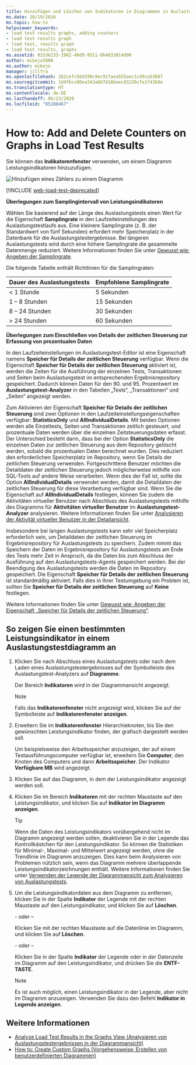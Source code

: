 ```yaml
---
title: Hinzufügen und Löschen von Indikatoren in Diagrammen in Auslastungstestergebnissen
ms.date: 10/19/2016
ms.topic: how-to
helpviewer_keywords:
- load test results graphs, adding counters
- load test results graph
- load test, results graph
- load test results, graphs
ms.assetid: 81536233-1962-40d9-9511-0b4633814d90
author: mikejo5000
ms.author: mikejo
manager: jillfra
ms.openlocfilehash: 2b2cefc56d299c9ec917aea555aec1cd9ca53887
ms.sourcegitcommit: 1d4f6cc80ea343a667d16beec03220cfe1f43b8e
ms.translationtype: HT
ms.contentlocale: de-DE
ms.lasthandoff: 06/23/2020
ms.locfileid: "85288467"
---
```

# <a name="how-to-add-and-delete-counters-on-graphs-in-load-test-results"></a>How to: Add and Delete Counters on Graphs in Load Test Results

Sie können das **Indikatorenfenster** verwenden, um einem Diagramm Leistungsindikatoren hinzuzufügen.

![Hinzufügen eines Zählers zu einem Diagramm](../test/media/ltest_selectcounter.png)

[!INCLUDE [web-load-test-deprecated](includes/web-load-test-deprecated.md)]

**Überlegungen zum Samplingintervall von Leistungsindikatoren**

Wählen Sie basierend auf der Länge des Auslastungstests einen Wert für die Eigenschaft **Samplingrate** in den Laufzeiteinstellungen des Auslastungstestlaufs aus. Eine kleinere Samplingrate (z. B. der Standardwert von fünf Sekunden) erfordert mehr Speicherplatz in der Datenbank für die Auslastungstestergebnisse. Bei längeren Auslastungstests wird durch eine höhere Samplingrate die gesammelte Datenmenge reduziert. Weitere Informationen finden Sie unter [Gewusst wie: Angeben der Samplingrate](../test/how-to-specify-the-sample-rate-for-a-load-test.md).

Die folgende Tabelle enthält Richtlinien für die Samplingraten:

|Dauer des Auslastungstests|Empfohlene Samplingrate|
|-|-----------------------------|
|\< 1 Stunde|5 Sekunden|
|1 – 8 Stunden|15 Sekunden|
|8 – 24 Stunden|30 Sekunden|
|> 24 Stunden|60 Sekunden|

**Überlegungen zum Einschließen von Details der zeitlichen Steuerung zur Erfassung von prozentualen Daten**

In den Laufzeiteinstellungen im Auslastungstest-Editor ist eine Eigenschaft namens **Speicher für Details der zeitlichen Steuerung** verfügbar. Wenn die Eigenschaft **Speicher für Details der zeitlichen Steuerung** aktiviert ist, werden die Zeiten für die Ausführung der einzelnen Tests, Transaktionen und Seiten beim Auslastungstest im entsprechenden Ergebnisrepository gespeichert. Dadurch können Daten für den 90. und 95. Prozentwert im **Auslastungstest-Analyzer** in den Tabellen „Tests“, „Transaktionen“ und „Seiten“ angezeigt werden.

Zum Aktivieren der Eigenschaft **Speicher für Details der zeitlichen Steuerung** sind zwei Optionen in den Laufzeiteinstellungseigenschaften verfügbar: **StatisticsOnly** und **AllIndividualDetails**. Mit beiden Optionen werden alle Einzeltests, Seiten und Transaktionen zeitlich gesteuert, und prozentuale Daten werden über die einzelnen Zeitsteuerungsdaten erfasst. Der Unterschied besteht darin, dass bei der Option **StatisticsOnly** die einzelnen Daten zur zeitlichen Steuerung aus dem Repository gelöscht werden, sobald die prozentualen Daten berechnet wurden. Dies reduziert den erforderlichen Speicherplatz im Repository, wenn Sie Details der zeitlichen Steuerung verwenden. Fortgeschrittene Benutzer möchten die Detaildaten der zeitlichen Steuerung jedoch möglicherweise mithilfe von SQL-Tools auf andere Weise verarbeiten. Wenn dies der Fall ist, sollte die Option **AllIndividualDetails** verwendet werden, damit die Detaildaten der zeitlichen Steuerung für diese Verarbeitung verfügbar sind. Wenn Sie die Eigenschaft auf **AllIndividualDetails** festlegen, können Sie zudem die Aktivitäten virtueller Benutzer nach Abschluss des Auslastungstests mithilfe des Diagramms für **Aktivitäten virtueller Benutzer** im **Auslastungstest-Analyzer** analysieren. Weitere Informationen finden Sie unter [Analysieren der Aktivität virtueller Benutzer in der Detailansicht](../test/analyze-load-test-virtual-user-activity-in-the-details-view.md).

Insbesondere bei langen Auslastungstests kann sehr viel Speicherplatz erforderlich sein, um Detaildaten der zeitlichen Steuerung im Ergebnisrepository für Auslastungstests zu speichern. Zudem nimmt das Speichern der Daten im Ergebnisrepository für Auslastungstests am Ende des Tests mehr Zeit in Anspruch, da die Daten bis zum Abschluss der Ausführung auf den Auslastungstests-Agents gespeichert werden. Bei der Beendigung des Auslastungstests werden die Daten im Repository gespeichert. Die Eigenschaft **Speicher für Details der zeitlichen Steuerung** ist standardmäßig aktiviert. Falls dies in Ihrer Testumgebung ein Problem ist, sollten Sie **Speicher für Details der zeitlichen Steuerung** auf **Keine** festlegen.

Weitere Informationen finden Sie unter [Gewusst wie: Angeben der Eigenschaft „Speicher für Details der zeitlichen Steuerung“](../test/how-to-specify-the-timing-details-storage-property-for-a-load-test.md).

## <a name="to-display-a-particular-performance-counter-on-a-load-test-graph"></a>So zeigen Sie einen bestimmten Leistungsindikator in einem Auslastungstestdiagramm an

1. Klicken Sie nach Abschluss eines Auslastungstests oder nach dem Laden eines Auslastungstestergebnisses auf der Symbolleiste des Auslastungstest-Analyzers auf **Diagramme**.

     Der Bereich **Indikatoren** wird in der Diagrammansicht angezeigt.

    > [!NOTE]
    > Falls das **Indikatorenfenster** nicht angezeigt wird, klicken Sie auf der Symbolleiste auf **Indikatorenfenster anzeigen**.

2. Erweitern Sie im **Indikatorenfenster** Hierarchieknoten, bis Sie den gewünschten Leistungsindikator finden, der grafisch dargestellt werden soll.

     Um beispielsweise den Arbeitsspeicher anzuzeigen, der auf einem Testausführungscomputer verfügbar ist, erweitern Sie **Computer**, den Knoten des Computers und dann **Arbeitsspeicher**. Der Indikator **Verfügbare MB** wird angezeigt.

3. Klicken Sie auf das Diagramm, in dem der Leistungsindikator angezeigt werden soll.

4. Klicken Sie im Bereich **Indikatoren** mit der rechten Maustaste auf den Leistungsindikator, und klicken Sie auf **Indikator im Diagramm anzeigen**.

    > [!TIP]
    > Wenn die Daten des Leistungsindikators vorübergehend nicht im Diagramm angezeigt werden sollen, deaktivieren Sie in der Legende das Kontrollkästchen für den Leistungsindikator. So können die Statistiken für Minimal-, Maximal- und Mittelwert angezeigt werden, ohne die Trendlinie im Diagramm anzuzeigen. Dies kann beim Analysieren von Problemen nützlich sein, wenn das Diagramm mehrere überlappende Leistungsindikatorzeichnungen enthält. Weitere Informationen finden Sie unter [Verwenden der Legende der Diagrammansicht zum Analysieren von Auslastungstests](../test/use-the-graphs-view-legend-to-analyze-load-tests.md).

5. Um die Leistungsindikatordaten aus dem Diagramm zu entfernen, klicken Sie in der Spalte **Indikator** der Legende mit der rechten Maustaste auf den Leistungsindikator, und klicken Sie auf **Löschen**.

     \- oder –

     Klicken Sie mit der rechten Maustaste auf die Datenlinie im Diagramm, und klicken Sie auf **Löschen**.

     \- oder –

     Klicken Sie in der Spalte **Indikator** der Legende oder in der Datenzeile im Diagramm auf den Leistungsindikator, und drücken Sie die **ENTF-TASTE**.

    > [!NOTE]
    > Es ist auch möglich, einen Leistungsindikator in der Legende, aber nicht im Diagramm anzuzeigen. Verwenden Sie dazu den Befehl **Indikator in Legende anzeigen**.

## <a name="see-also"></a>Weitere Informationen

- [Analyze Load Test Results in the Graphs View (Analysieren von Auslastungstestergebnissen in der Diagrammansicht)](../test/analyze-load-test-results-in-the-graphs-view.md)
- [How to: Create Custom Graphs (Vorgehensweise: Erstellen von benutzerdefinierten Diagrammen)](../test/how-to-create-custom-graphs-in-load-test-results.md)
